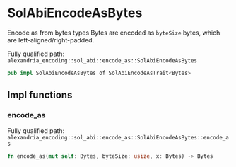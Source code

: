 # SolAbiEncodeAsBytes

Encode as from bytes types Bytes are encoded as `byteSize` bytes, which are left-aligned/right-padded.

Fully qualified path: `alexandria_encoding::sol_abi::encode_as::SolAbiEncodeAsBytes`

```rust
pub impl SolAbiEncodeAsBytes of SolAbiEncodeAsTrait<Bytes>
```

## Impl functions

### encode_as

Fully qualified path: `alexandria_encoding::sol_abi::encode_as::SolAbiEncodeAsBytes::encode_as`

```rust
fn encode_as(mut self: Bytes, byteSize: usize, x: Bytes) -> Bytes
```

